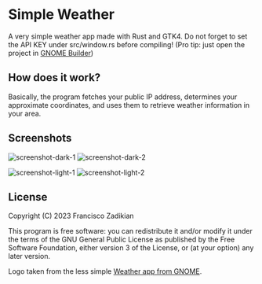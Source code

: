 # Simple Weather

A very simple weather app made with Rust and GTK4. Do not forget to set the API KEY under src/window.rs before compiling! (Pro tip: just open the project in [GNOME Builder](https://developer.gnome.org/documentation/introduction/builder.html))

## How does it work?

Basically, the program fetches your public IP address, determines your approximate coordinates, and uses them to retrieve weather information in your area.

## Screenshots

![screenshot-dark-1](https://github.com/FranGamer1892/simple-weather/assets/13150712/eb6726fa-9b42-4ece-a17d-1b8ae60905e0)
![screenshot-dark-2](https://github.com/FranGamer1892/simple-weather/assets/13150712/19bb1bf5-e3ed-4190-91eb-181d66f071ad)

![screenshot-light-1](https://github.com/FranGamer1892/simple-weather/assets/13150712/861c0d4c-be85-48b7-997f-c167f55b3fa5)
![screenshot-light-2](https://github.com/FranGamer1892/simple-weather/assets/13150712/97da141b-3bbe-498d-8d8e-038205b0bff6)

## License

Copyright (C) 2023 Francisco Zadikian

This program is free software: you can redistribute it and/or modify
it under the terms of the GNU General Public License as published by
the Free Software Foundation, either version 3 of the License, or
(at your option) any later version.

Logo taken from the less simple [Weather app from GNOME](https://gitlab.gnome.org/GNOME/gnome-weather/).
